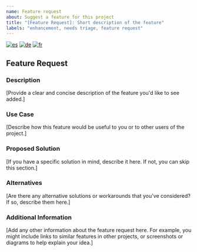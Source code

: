 ```yaml
---
name: Feature request
about: Suggest a feature for this project
title: "[Feature Request]: Short description of the feature"
labels: "enhancement, needs triage, feature request"
---
```


<!--
Multi-language feature_request support
-->

<!-- [![en](https://img.shields.io/badge/lang-en-red.svg)](feature_request.md) -->
[![es](https://img.shields.io/badge/lang-es-yellow.svg)](feature_request.es.md)
[![de](https://img.shields.io/badge/lang-de-black.svg)](feature_request.de.md)
[![fr](https://img.shields.io/badge/lang-fr-blue.svg)](feature_request.fr.md)

## Feature Request

### Description

[Provide a clear and concise description of the feature you'd like to see added.]

### Use Case

[Describe how this feature would be useful to you or to other users of the project.]

### Proposed Solution

[If you have a specific solution in mind, describe it here. If not, you can skip this section.]

### Alternatives

[Are there any alternative solutions or workarounds that you've considered? If so, describe them here.]

### Additional Information

[Add any other information about the feature request here. For example, you might include links to similar features in other projects, or screenshots or diagrams to help explain your idea.]
